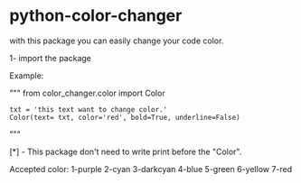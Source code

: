 # python-color-changer
with this package you can easily change your code color.

1- import the package

Example:

"""
    from color_changer.color import Color

    txt = 'this text want to change color.'
    Color(text= txt, color='red', bold=True, underline=False)

"""


[*] - This package don't need to write print before the "Color".

Accepted color:
    1-purple
    2-cyan
    3-darkcyan
    4-blue
    5-green
    6-yellow
    7-red
